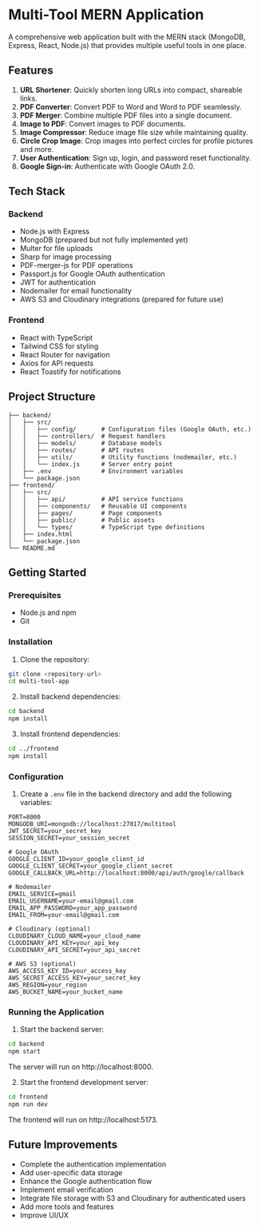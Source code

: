# Multi-Tool MERN Application

A comprehensive web application built with the MERN stack (MongoDB, Express, React, Node.js) that provides multiple useful tools in one place.

## Features

1. **URL Shortener**: Quickly shorten long URLs into compact, shareable links.
2. **PDF Converter**: Convert PDF to Word and Word to PDF seamlessly.
3. **PDF Merger**: Combine multiple PDF files into a single document.
4. **Image to PDF**: Convert images to PDF documents.
5. **Image Compressor**: Reduce image file size while maintaining quality.
6. **Circle Crop Image**: Crop images into perfect circles for profile pictures and more.
7. **User Authentication**: Sign up, login, and password reset functionality.
8. **Google Sign-in**: Authenticate with Google OAuth 2.0.

## Tech Stack

### Backend
- Node.js with Express
- MongoDB (prepared but not fully implemented yet)
- Multer for file uploads
- Sharp for image processing
- PDF-merger-js for PDF operations
- Passport.js for Google OAuth authentication
- JWT for authentication
- Nodemailer for email functionality
- AWS S3 and Cloudinary integrations (prepared for future use)

### Frontend
- React with TypeScript
- Tailwind CSS for styling
- React Router for navigation
- Axios for API requests
- React Toastify for notifications

## Project Structure

```
├── backend/
│   ├── src/
│   │   ├── config/       # Configuration files (Google OAuth, etc.)
│   │   ├── controllers/  # Request handlers
│   │   ├── models/       # Database models
│   │   ├── routes/       # API routes
│   │   ├── utils/        # Utility functions (nodemailer, etc.)
│   │   └── index.js      # Server entry point
│   ├── .env              # Environment variables
│   └── package.json
├── frontend/
│   ├── src/
│   │   ├── api/          # API service functions
│   │   ├── components/   # Reusable UI components
│   │   ├── pages/        # Page components
│   │   ├── public/       # Public assets
│   │   └── types/        # TypeScript type definitions
│   ├── index.html
│   └── package.json
└── README.md
```

## Getting Started

### Prerequisites
- Node.js and npm
- Git

### Installation

1. Clone the repository:
```bash
git clone <repository-url>
cd multi-tool-app
```

2. Install backend dependencies:
```bash
cd backend
npm install
```

3. Install frontend dependencies:
```bash
cd ../frontend
npm install
```

### Configuration

1. Create a `.env` file in the backend directory and add the following variables:
```
PORT=8000
MONGODB_URI=mongodb://localhost:27017/multitool
JWT_SECRET=your_secret_key
SESSION_SECRET=your_session_secret

# Google OAuth
GOOGLE_CLIENT_ID=your_google_client_id
GOOGLE_CLIENT_SECRET=your_google_client_secret
GOOGLE_CALLBACK_URL=http://localhost:8000/api/auth/google/callback

# Nodemailer
EMAIL_SERVICE=gmail
EMAIL_USERNAME=your-email@gmail.com
EMAIL_APP_PASSWORD=your_app_password
EMAIL_FROM=your-email@gmail.com

# Cloudinary (optional)
CLOUDINARY_CLOUD_NAME=your_cloud_name
CLOUDINARY_API_KEY=your_api_key
CLOUDINARY_API_SECRET=your_api_secret

# AWS S3 (optional)
AWS_ACCESS_KEY_ID=your_access_key
AWS_SECRET_ACCESS_KEY=your_secret_key
AWS_REGION=your_region
AWS_BUCKET_NAME=your_bucket_name
```

### Running the Application

1. Start the backend server:
```bash
cd backend
npm start
```
The server will run on http://localhost:8000.

2. Start the frontend development server:
```bash
cd frontend
npm run dev
```
The frontend will run on http://localhost:5173.

## Future Improvements

- Complete the authentication implementation
- Add user-specific data storage
- Enhance the Google authentication flow
- Implement email verification
- Integrate file storage with S3 and Cloudinary for authenticated users
- Add more tools and features
- Improve UI/UX 